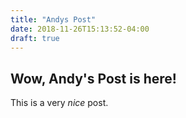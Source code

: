 ```yaml
---
title: "Andys Post"
date: 2018-11-26T15:13:52-04:00
draft: true
---
```

## Wow, Andy's Post is here!

This is a very _nice_ post. 
